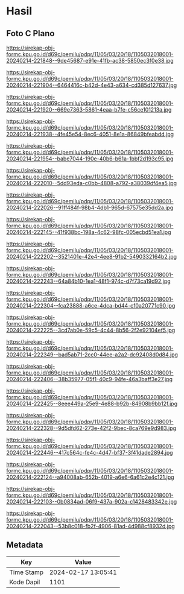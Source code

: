# Hasil

## Foto C Plano

https://sirekap-obj-formc.kpu.go.id/d69c/pemilu/pdpr/11/05/03/20/18/1105032018001-20240214-221848--9de45687-e91e-41fb-ac38-5850ec3f0e38.jpg

https://sirekap-obj-formc.kpu.go.id/d69c/pemilu/pdpr/11/05/03/20/18/1105032018001-20240214-221904--6464416c-b42d-4e43-a634-cd385d127637.jpg

https://sirekap-obj-formc.kpu.go.id/d69c/pemilu/pdpr/11/05/03/20/18/1105032018001-20240214-221920--669e7363-5861-4eaa-b7fe-c56ce101213a.jpg

https://sirekap-obj-formc.kpu.go.id/d69c/pemilu/pdpr/11/05/03/20/18/1105032018001-20240214-221938--4fe45e54-8ec6-4051-8e1a-86849bfeabdd.jpg

https://sirekap-obj-formc.kpu.go.id/d69c/pemilu/pdpr/11/05/03/20/18/1105032018001-20240214-221954--babe7044-190e-40b6-b61a-1bbf2d193c95.jpg

https://sirekap-obj-formc.kpu.go.id/d69c/pemilu/pdpr/11/05/03/20/18/1105032018001-20240214-222010--5dd93eda-c0bb-4808-a792-a38039df4ea5.jpg

https://sirekap-obj-formc.kpu.go.id/d69c/pemilu/pdpr/11/05/03/20/18/1105032018001-20240214-222026--91ff484f-98b4-4db1-965d-67575e35dd2a.jpg

https://sirekap-obj-formc.kpu.go.id/d69c/pemilu/pdpr/11/05/03/20/18/1105032018001-20240214-222145--41f938bc-198a-4c62-98fc-005ecbd51ea1.jpg

https://sirekap-obj-formc.kpu.go.id/d69c/pemilu/pdpr/11/05/03/20/18/1105032018001-20240214-222202--3521401e-42e4-4ee8-91b2-5490332164b2.jpg

https://sirekap-obj-formc.kpu.go.id/d69c/pemilu/pdpr/11/05/03/20/18/1105032018001-20240214-222243--64a84b10-1ea1-48f1-974c-d7f73ca19d92.jpg

https://sirekap-obj-formc.kpu.go.id/d69c/pemilu/pdpr/11/05/03/20/18/1105032018001-20240214-222304--fca23888-a6ce-4dca-bd44-cf0a20771c90.jpg

https://sirekap-obj-formc.kpu.go.id/d69c/pemilu/pdpr/11/05/03/20/18/1105032018001-20240214-222225--3cd7ab0e-59c5-4c44-8b56-2f2e92104ef5.jpg

https://sirekap-obj-formc.kpu.go.id/d69c/pemilu/pdpr/11/05/03/20/18/1105032018001-20240214-222349--bad5ab71-2cc0-44ee-a2a2-dc92408d0d84.jpg

https://sirekap-obj-formc.kpu.go.id/d69c/pemilu/pdpr/11/05/03/20/18/1105032018001-20240214-222406--38b35977-05f1-40c9-94fe-46a3baff3e27.jpg

https://sirekap-obj-formc.kpu.go.id/d69c/pemilu/pdpr/11/05/03/20/18/1105032018001-20240214-222425--8eee449a-25e9-4e88-b92b-84908b9bb12f.jpg

https://sirekap-obj-formc.kpu.go.id/d69c/pemilu/pdpr/11/05/03/20/18/1105032018001-20240214-222328--9d5dfd62-273e-42f2-9bec-8ca769e9d983.jpg

https://sirekap-obj-formc.kpu.go.id/d69c/pemilu/pdpr/11/05/03/20/18/1105032018001-20240214-222446--417c564c-fe4c-4d47-bf37-3f41dade2894.jpg

https://sirekap-obj-formc.kpu.go.id/d69c/pemilu/pdpr/11/05/03/20/18/1105032018001-20240214-222124--a94008ab-652b-4019-a6e6-6a61c2e4c121.jpg

https://sirekap-obj-formc.kpu.go.id/d69c/pemilu/pdpr/11/05/03/20/18/1105032018001-20240214-222103--0b0834ad-06f9-437a-902a-c1428483342e.jpg

https://sirekap-obj-formc.kpu.go.id/d69c/pemilu/pdpr/11/05/03/20/18/1105032018001-20240214-222043--53b8c018-fb2f-4906-81ad-4d988cf8932d.jpg


## Metadata

| Key        | Value               |
| ---------- | ------------------- |
| Time Stamp | 2024-02-17 13:05:41 |
| Kode Dapil | 1101                |



